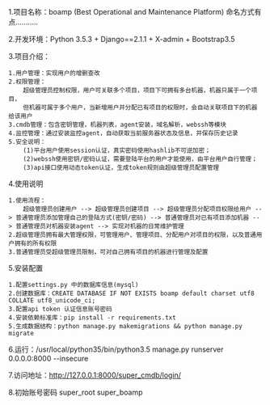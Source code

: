 1.项目名称：boamp (Best Operational and Maintenance Platform) 命名方式有点...........

2.开发环境：Python 3.5.3 + Django==2.1.1 + X-admin + Bootstrap3.5

3.项目介绍：

    1.用户管理：实现用户的增删查改
    2.权限管理：
        超级管理员控制权限，用户可关联多个项目，项目下可拥有多台机器，机器只属于一个项目，
        但机器可属于多个用户，当新增用户并分配已有项目的权限时，会自动关联项目下的机器给该用户
    3.cmdb管理：包含密钥管理，机器列表，agent安装，域名解析，webssh等模块
    4.监控管理：通过安装监控agent，自动获取当前服务器状态及信息，并保存历史记录
    5.安全说明：
        (1)平台用户使用session认证，真实密码使用hashlib不可逆加密；
        (2)webssh使用密钥/密码认证，需要登陆平台的用户才能使用，由平台用户自行管理；
        (3)api接口使用动态token认证，生成token规则由超级管理员配置管理

4.使用说明

    1.使用流程：
        超级管理员创建用户 --> 超级管理员创建项目 --> 超级管理员分配项目权限给用户 --> 普通管理员添加管理自己的登陆方式(密钥/密码) --> 普通管理员对已有项目添加机器 --> 普通管理员对机器安装agent --> 实现对机器的日常维护管理
    2.超级管理员拥有最大管理权限，可管理用户、管理项目、分配用户对项目的权限，以及普通用户拥有的所有权限
    3.普通管理员受超级管理员限制，可对自己拥有项目的机器进行管理及配置

5.安装配置

    1.配置settings.py 中的数据库信息(mysql)
    2.创建数据库：CREATE DATABASE IF NOT EXISTS boamp default charset utf8 COLLATE utf8_unicode_ci;
    3.配置api token 认证信息账号密码
    4.安装依赖标准库：pip install -r requirements.txt
    5.生成数据结构：python manage.py makemigrations && python manage.py migrate

6.运行：/usr/local/python35/bin/python3.5 manage.py runserver 0.0.0.0:8000 --insecure

7.访问地址：http://127.0.0.1:8000/super_cmdb/login/

8.初始账号密码
    super_root
    super_boamp
